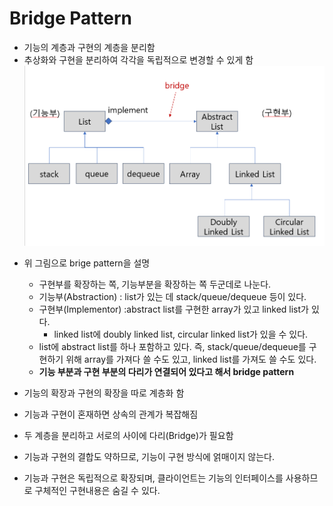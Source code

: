 # Bridge Pattern

- 기능의 계층과 구현의 계층을 분리함
- 추상화와 구현을 분리하여 각각을 독립적으로 변경할 수 있게 함
  !['브릿지패턴설명이미지'](bridge.png)

* 위 그림으로 brige pattern을 설명

  - 구현부를 확장하는 쪽, 기능부분을 확장하는 쪽 두군데로 나눈다.
  - 기능부(Abstraction) : list가 있는 데 stack/queue/dequeue 등이 있다.
  - 구현부(Implementor) :abstract list를 구현한 array가 있고 linked list가 있다.
    - linked list에 doubly linked list, circular linked list가 있을 수 있다.
  - list에 abstract list를 하나 포함하고 있다. 즉, stack/queue/dequeue를 구현하기 위해 array를 가져다 쓸 수도 있고, linked list를 가져도 쓸 수도 있다.

  * **기능 부분과 구현 부분의 다리가 연결되어 있다고 해서 bridge pattern**

* 기능의 확장과 구현의 확장을 따로 계층화 함
* 기능과 구현이 혼재하면 상속의 관계가 복잡해짐
* 두 계층을 분리하고 서로의 사이에 다리(Bridge)가 필요함

* 기능과 구현의 결합도 약하므로, 기능이 구현 방식에 얽매이지 않는다.
* 기능과 구현은 독립적으로 확장되며, 클라이언트는 기능의 인터페이스를 사용하므로 구체적인 구현내용은 숨길 수 있다.
